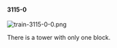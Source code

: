 #### 3115-0
![train-3115-0-0.png](https://github.com/lil-lab/nlvr/raw/master/nlvr/train/images/21/train-3115-0-0.png "train-3115-0-0.png")

There is a tower with only one block.